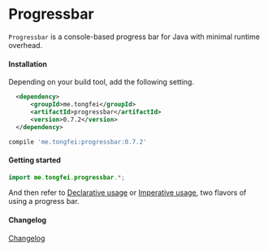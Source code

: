 # Progressbar

`Progressbar` is a console-based progress bar for Java with minimal runtime overhead.

#### Installation

Depending on your build tool, add the following setting.

``` xml fct_label="Maven"
  <dependency>
      <groupId>me.tongfei</groupId>
      <artifactId>progressbar</artifactId>
      <version>0.7.2</version>
  </dependency>
```

``` groovy fct_label="Gradle"
compile 'me.tongfei:progressbar:0.7.2'
```

#### Getting started

``` java
import me.tongfei.progressbar.*;
```

And then refer to [Declarative usage](declarative-usage.md) or [Imperative usage](imperative-usage.md), two flavors of using a progress bar.

#### Changelog
[Changelog](changelog.md)
